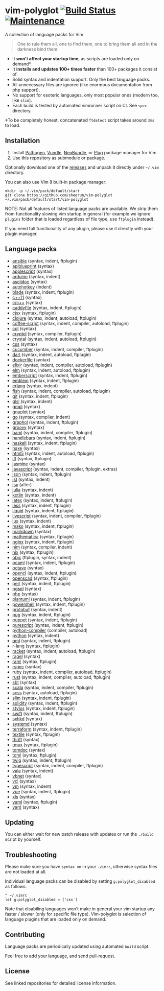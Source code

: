 # vim-polyglot [![Build Status][travis-img-url]][travis-url] [![Maintenance](https://img.shields.io/maintenance/yes/2017.svg?maxAge=2592000)]()

[travis-img-url]: https://travis-ci.org/sheerun/vim-polyglot.svg
[travis-url]: https://travis-ci.org/sheerun/vim-polyglot

A collection of language packs for Vim.

> One to rule them all, one to find them, one to bring them all and in the darkness bind them.

- It **won't affect your startup time**, as scripts are loaded only on demand\*.
- It **installs and updates 100+ times faster** than 100+ packages it consist of.
- Solid syntax and indentation support. Only the best language packs.
- All unnecessary files are ignored (like enormous documentation from php support).
- No support for esoteric languages, only most popular ones (modern too, like `slim`).
- Each build is tested by automated vimrunner script on CI. See `spec` directory.

\*To be completely honest, concatenated `ftdetect` script takes around `3ms` to load.

## Installation

1. Install [Pathogen](https://github.com/tpope/vim-pathogen), [Vundle](https://github.com/VundleVim/Vundle.vim), [NeoBundle](https://github.com/Shougo/neobundle.vim), or [Plug](https://github.com/junegunn/vim-plug) package manager for Vim.
2. Use this repository as submodule or package.

Optionally download one of the [releases](https://github.com/sheerun/vim-polyglot/releases) and unpack it directly under `~/.vim` directory.

You can also use Vim 8 built-in package manager:

```
mkdir -p ~/.vim/pack/default/start
git clone https://github.com/sheerun/vim-polyglot ~/.vim/pack/default/start/vim-polyglot
```

NOTE: Not all features of listed language packs are available. We strip them from functionality slowing vim startup in general (for example we ignore `plugins` folder that is loaded regardless of file type, use `ftplugin` instead).

If you need full functionality of any plugin, please use it directly with your plugin manager.

## Language packs

- [ansible](https://github.com/pearofducks/ansible-vim) (syntax, indent, ftplugin)
- [apiblueprint](https://github.com/sheerun/apiblueprint.vim) (syntax)
- [applescript](https://github.com/vim-scripts/applescript.vim) (syntax)
- [arduino](https://github.com/sudar/vim-arduino-syntax) (syntax, indent)
- [asciidoc](https://github.com/asciidoc/vim-asciidoc) (syntax)
- [autohotkey](https://github.com/hnamikaw/vim-autohotkey) (indent)
- [blade](https://github.com/jwalton512/vim-blade) (syntax, indent, ftplugin)
- [c++11](https://github.com/octol/vim-cpp-enhanced-highlight) (syntax)
- [c/c++](https://github.com/vim-jp/vim-cpp) (syntax)
- [caddyfile](https://github.com/isobit/vim-caddyfile) (syntax, indent, ftplugin)
- [cjsx](https://github.com/mtscout6/vim-cjsx) (syntax, ftplugin)
- [clojure](https://github.com/guns/vim-clojure-static) (syntax, indent, autoload, ftplugin)
- [coffee-script](https://github.com/kchmck/vim-coffee-script) (syntax, indent, compiler, autoload, ftplugin)
- [cql](https://github.com/elubow/cql-vim) (syntax)
- [cryptol](https://github.com/victoredwardocallaghan/cryptol.vim) (syntax, compiler, ftplugin)
- [crystal](https://github.com/rhysd/vim-crystal) (syntax, indent, autoload, ftplugin)
- [css](https://github.com/JulesWang/css.vim) (syntax)
- [cucumber](https://github.com/tpope/vim-cucumber) (syntax, indent, compiler, ftplugin)
- [dart](https://github.com/dart-lang/dart-vim-plugin) (syntax, indent, autoload, ftplugin)
- [dockerfile](https://github.com/docker/docker) (syntax)
- [elixir](https://github.com/elixir-lang/vim-elixir) (syntax, indent, compiler, autoload, ftplugin)
- [elm](https://github.com/lambdatoast/elm.vim) (syntax, indent, autoload, ftplugin)
- [emberscript](https://github.com/yalesov/vim-ember-script) (syntax, indent, ftplugin)
- [emblem](https://github.com/yalesov/vim-emblem) (syntax, indent, ftplugin)
- [erlang](https://github.com/vim-erlang/vim-erlang-runtime) (syntax, indent)
- [fish](https://github.com/dag/vim-fish) (syntax, indent, compiler, autoload, ftplugin)
- [git](https://github.com/tpope/vim-git) (syntax, indent, ftplugin)
- [glsl](https://github.com/tikhomirov/vim-glsl) (syntax, indent)
- [gmpl](https://github.com/maelvalais/gmpl.vim) (syntax)
- [gnuplot](https://github.com/vim-scripts/gnuplot-syntax-highlighting) (syntax)
- [go](https://github.com/fatih/vim-go) (syntax, compiler, indent)
- [graphql](https://github.com/jparise/vim-graphql) (syntax, indent, ftplugin)
- [groovy](https://github.com/vim-scripts/groovy.vim) (syntax)
- [haml](https://github.com/sheerun/vim-haml) (syntax, indent, compiler, ftplugin)
- [handlebars](https://github.com/mustache/vim-mustache-handlebars) (syntax, indent, ftplugin)
- [haskell](https://github.com/neovimhaskell/haskell-vim) (syntax, indent, ftplugin)
- [haxe](https://github.com/yaymukund/vim-haxe) (syntax)
- [html5](https://github.com/othree/html5.vim) (syntax, indent, autoload, ftplugin)
- [i3](https://github.com/PotatoesMaster/i3-vim-syntax) (syntax, ftplugin)
- [jasmine](https://github.com/glanotte/vim-jasmine) (syntax)
- [javascript](https://github.com/pangloss/vim-javascript) (syntax, indent, compiler, ftplugin, extras)
- [json](https://github.com/elzr/vim-json) (syntax, indent, ftplugin)
- [jst](https://github.com/briancollins/vim-jst) (syntax, indent)
- [jsx](https://github.com/mxw/vim-jsx) (after)
- [julia](https://github.com/dcjones/julia-minimalist-vim) (syntax, indent)
- [kotlin](https://github.com/udalov/kotlin-vim) (syntax, indent)
- [latex](https://github.com/LaTeX-Box-Team/LaTeX-Box) (syntax, indent, ftplugin)
- [less](https://github.com/groenewege/vim-less) (syntax, indent, ftplugin)
- [liquid](https://github.com/tpope/vim-liquid) (syntax, indent, ftplugin)
- [livescript](https://github.com/gkz/vim-ls) (syntax, indent, compiler, ftplugin)
- [lua](https://github.com/tbastos/vim-lua) (syntax, indent)
- [mako](https://github.com/sophacles/vim-bundle-mako) (syntax, indent, ftplugin)
- [markdown](https://github.com/plasticboy/vim-markdown) (syntax)
- [mathematica](https://github.com/rsmenon/vim-mathematica) (syntax, ftplugin)
- [nginx](https://github.com/chr4/nginx.vim) (syntax, indent, ftplugin)
- [nim](https://github.com/zah/nim.vim) (syntax, compiler, indent)
- [nix](https://github.com/spwhitt/vim-nix) (syntax, ftplugin)
- [objc](https://github.com/b4winckler/vim-objc) (ftplugin, syntax, indent)
- [ocaml](https://github.com/jrk/vim-ocaml) (syntax, indent, ftplugin)
- [octave](https://github.com/vim-scripts/octave.vim--) (syntax)
- [opencl](https://github.com/petRUShka/vim-opencl) (syntax, indent, ftplugin)
- [openscad](https://github.com/sirtaj/vim-openscad) (syntax, ftplugin)
- [perl](https://github.com/vim-perl/vim-perl) (syntax, indent, ftplugin)
- [pgsql](https://github.com/exu/pgsql.vim) (syntax)
- [php](https://github.com/StanAngeloff/php.vim) (syntax)
- [plantuml](https://github.com/aklt/plantuml-syntax) (syntax, indent, ftplugin)
- [powershell](https://github.com/PProvost/vim-ps1) (syntax, indent, ftplugin)
- [protobuf](https://github.com/uarun/vim-protobuf) (syntax, indent)
- [pug](https://github.com/digitaltoad/vim-pug) (syntax, indent, ftplugin)
- [puppet](https://github.com/voxpupuli/vim-puppet) (syntax, indent, ftplugin)
- [purescript](https://github.com/purescript-contrib/purescript-vim) (syntax, indent, ftplugin)
- [python-compiler](https://github.com/aliev/vim-compiler-python) (compiler, autoload)
- [python](https://github.com/mitsuhiko/vim-python-combined) (syntax, indent)
- [qml](https://github.com/peterhoeg/vim-qml) (syntax, indent, ftplugin)
- [r-lang](https://github.com/vim-scripts/R.vim) (syntax, ftplugin)
- [racket](https://github.com/wlangstroth/vim-racket) (syntax, indent, autoload, ftplugin)
- [ragel](https://github.com/jneen/ragel.vim) (syntax)
- [raml](https://github.com/IN3D/vim-raml) (syntax, ftplugin)
- [rspec](https://github.com/sheerun/rspec.vim) (syntax)
- [ruby](https://github.com/vim-ruby/vim-ruby) (syntax, indent, compiler, autoload, ftplugin)
- [rust](https://github.com/rust-lang/rust.vim) (syntax, indent, compiler, autoload, ftplugin)
- [sbt](https://github.com/derekwyatt/vim-sbt) (syntax)
- [scala](https://github.com/derekwyatt/vim-scala) (syntax, indent, compiler, ftplugin)
- [scss](https://github.com/cakebaker/scss-syntax.vim) (syntax, autoload, ftplugin)
- [slim](https://github.com/slim-template/vim-slim) (syntax, indent, ftplugin)
- [solidity](https://github.com/tomlion/vim-solidity) (syntax, indent, ftplugin)
- [stylus](https://github.com/wavded/vim-stylus) (syntax, indent, ftplugin)
- [swift](https://github.com/keith/swift.vim) (syntax, indent, ftplugin)
- [sxhkd](https://github.com/baskerville/vim-sxhkdrc) (syntax)
- [systemd](https://github.com/kurayama/systemd-vim-syntax) (syntax)
- [terraform](https://github.com/hashivim/vim-terraform) (syntax, indent, ftplugin)
- [textile](https://github.com/timcharper/textile.vim) (syntax, ftplugin)
- [thrift](https://github.com/solarnz/thrift.vim) (syntax)
- [tmux](https://github.com/keith/tmux.vim) (syntax, ftplugin)
- [tomdoc](https://github.com/wellbredgrapefruit/tomdoc.vim) (syntax)
- [toml](https://github.com/cespare/vim-toml) (syntax, ftplugin)
- [twig](https://github.com/lumiliet/vim-twig) (syntax, indent, ftplugin)
- [typescript](https://github.com/leafgarland/typescript-vim) (syntax, indent, compiler, ftplugin)
- [vala](https://github.com/arrufat/vala.vim) (syntax, indent)
- [vbnet](https://github.com/vim-scripts/vbnet.vim) (syntax)
- [vcl](https://github.com/smerrill/vcl-vim-plugin) (syntax)
- [vm](https://github.com/lepture/vim-velocity) (syntax, indent)
- [vue](https://github.com/posva/vim-vue) (syntax, indent, ftplugin)
- [xls](https://github.com/vim-scripts/XSLT-syntax) (syntax)
- [yaml](https://github.com/stephpy/vim-yaml) (syntax, ftplugin)
- [yard](https://github.com/sheerun/vim-yardoc) (syntax)

## Updating

You can either wait for new patch release with updates or run the `./build` script by yourself.

## Troubleshooting

Please make sure you have `syntax on` in your `.vimrc`, otherwise syntax files are not loaded at all.

Individual language packs can be disabled by setting `g:polyglot_disabled` as follows:

```viml
" ~/.vimrc
let g:polyglot_disabled = ['css']
```

Note that disabiling languages won't make in general your vim startup any faster / slower (only for specific file type). Vim-polyglot is selection of language plugins that are loaded only on demand.

## Contributing

Language packs are periodically updated using automated `build` script.

Feel free to add your language, and send pull-request.

## License

See linked repositories for detailed license information.
